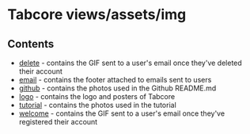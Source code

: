 # Tabcore views/assets/img

## Contents

- [delete](https://github.com/ccapdev1920T2/s11g5/blob/master/views/assets/img/delete) - contains the GIF sent to a user's email once they've deleted their account
- [email](https://github.com/ccapdev1920T2/s11g5/blob/master/views/assets/img/email) - contains the footer attached to emails sent to users
- [github](https://github.com/ccapdev1920T2/s11g5/blob/master/views/assets/img/github) - contains the photos used in the Github README.md
- [logo](https://github.com/ccapdev1920T2/s11g5/blob/master/views/assets/img/logo) - contains the logo and posters of Tabcore
- [tutorial](https://github.com/ccapdev1920T2/s11g5/blob/master/views/assets/img/tutorial) - contains the photos used in the tutorial
- [welcome](https://github.com/ccapdev1920T2/s11g5/blob/master/views/assets/img/welcome) - contains the GIF sent to a user's email once they've registered their account
